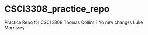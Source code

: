 # CSCI3308_practice_repo
Practice Repo for CSCI 3308
Thomas Collins 1
Yo new changes
Luke Morrissey
